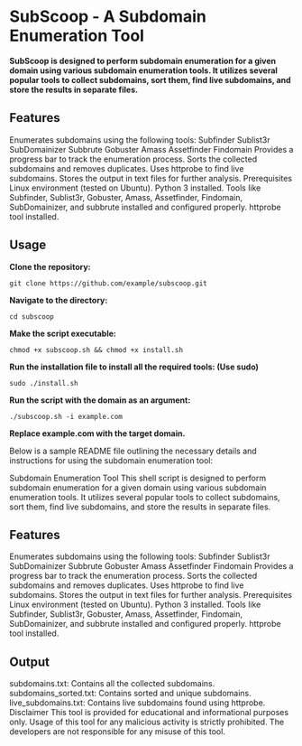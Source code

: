 # SubScoop - A Subdomain Enumeration Tool
**SubScoop is designed to perform subdomain enumeration for a given domain using various subdomain enumeration tools. It utilizes several popular tools to collect subdomains, sort them, find live subdomains, and store the results in separate files.**

## Features
Enumerates subdomains using the following tools:
Subfinder
Sublist3r
SubDomainizer
Subbrute
Gobuster
Amass
Assetfinder
Findomain
Provides a progress bar to track the enumeration process.
Sorts the collected subdomains and removes duplicates.
Uses httprobe to find live subdomains.
Stores the output in text files for further analysis.
Prerequisites
Linux environment (tested on Ubuntu).
Python 3 installed.
Tools like Subfinder, Sublist3r, Gobuster, Amass, Assetfinder, Findomain, SubDomainizer, and subbrute installed and configured properly.
httprobe tool installed.

## Usage
**Clone the repository:**
```
git clone https://github.com/example/subscoop.git
```

**Navigate to the directory:**
```
cd subscoop
```

**Make the script executable:**
```
chmod +x subscoop.sh && chmod +x install.sh
```

**Run the installation file to install all the required tools: (Use sudo)**
```
sudo ./install.sh
```

**Run the script with the domain as an argument:**
```
./subscoop.sh -i example.com
```

**Replace example.com with the target domain.**

Below is a sample README file outlining the necessary details and instructions for using the subdomain enumeration tool:

Subdomain Enumeration Tool
This shell script is designed to perform subdomain enumeration for a given domain using various subdomain enumeration tools. It utilizes several popular tools to collect subdomains, sort them, find live subdomains, and store the results in separate files.

## Features
Enumerates subdomains using the following tools:
Subfinder
Sublist3r
SubDomainizer
Subbrute
Gobuster
Amass
Assetfinder
Findomain
Provides a progress bar to track the enumeration process.
Sorts the collected subdomains and removes duplicates.
Uses httprobe to find live subdomains.
Stores the output in text files for further analysis.
Prerequisites
Linux environment (tested on Ubuntu).
Python 3 installed.
Tools like Subfinder, Sublist3r, Gobuster, Amass, Assetfinder, Findomain, SubDomainizer, and subbrute installed and configured properly.
httprobe tool installed.

## Output
subdomains.txt: Contains all the collected subdomains.
subdomains_sorted.txt: Contains sorted and unique subdomains.
live_subdomains.txt: Contains live subdomains found using httprobe.
Disclaimer
This tool is provided for educational and informational purposes only. Usage of this tool for any malicious activity is strictly prohibited. The developers are not responsible for any misuse of this tool.
